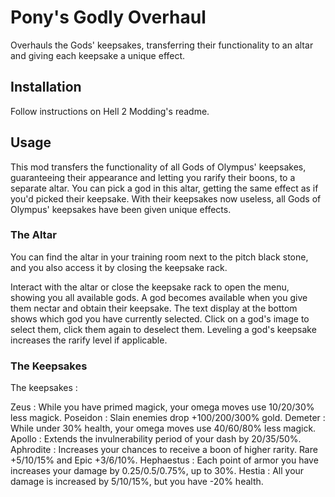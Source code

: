 # Pony's Godly Overhaul

Overhauls the Gods' keepsakes, transferring their functionality to an altar and giving each keepsake a unique effect.

## Installation

Follow instructions on Hell 2 Modding's readme.

## Usage

This mod transfers the functionality of all Gods of Olympus' keepsakes, guaranteeing their appearance and letting you rarify their boons, to a separate altar. You can pick a god in this altar, getting the same effect as if you'd picked their keepsake. With their keepsakes now useless, all Gods of Olympus' keepsakes have been given unique effects.

### The Altar

You can find the altar in your training room next to the pitch black stone, and you also access it by closing the keepsake rack.

Interact with the altar or close the keepsake rack to open the menu, showing you all available gods. A god becomes available when you give them nectar and obtain their keepsake. The text display at the bottom shows which god you have currently selected. Click on a god's image to select them, click them again to deselect them. Leveling a god's keepsake increases the rarify level if applicable.

### The Keepsakes

The keepsakes :

Zeus : While you have primed magick, your omega moves use 10/20/30% less magick.
Poseidon : Slain enemies drop +100/200/300% gold.
Demeter : While under 30% health, your omega moves use 40/60/80% less magick.
Apollo : Extends the invulnerability period of your dash by 20/35/50%.
Aphrodite : Increases your chances to receive a boon of higher rarity. Rare +5/10/15% and Epic +3/6/10%.
Hephaestus : Each point of armor you have increases your damage by 0.25/0.5/0.75%, up to 30%.
Hestia : All your damage is increased by 5/10/15%, but you have -20% health.